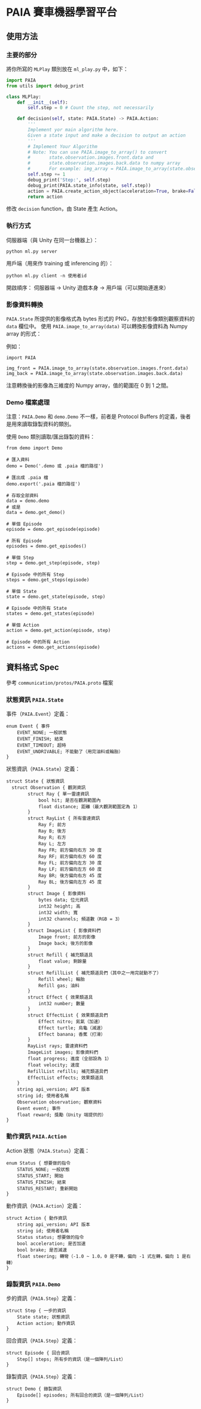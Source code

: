 # PAIA 賽車機器學習平台

## 使用方法

### 主要的部分
將你所寫的 `MLPlay` 類別放在 `ml_play.py` 中，如下：
```python
import PAIA
from utils import debug_print

class MLPlay:
    def __init__(self):
        self.step = 0 # Count the step, not necessarily

    def decision(self, state: PAIA.State) -> PAIA.Action:
        '''
        Implement yor main algorithm here.
        Given a state input and make a decision to output an action
        '''
        # Implement Your Algorithm
        # Note: You can use PAIA.image_to_array() to convert
        #       state.observation.images.front.data and 
        #       state.observation.images.back.data to numpy array
        #       For example: img_array = PAIA.image_to_array(state.observation.images.front.data)
        self.step += 1
        debug_print('Step:', self.step)
        debug_print(PAIA.state_info(state, self.step))
        action = PAIA.create_action_object(acceleration=True, brake=False, steering=0.0)
        return action
```
修改 `decision` function，由 State 產生 Action。

### 執行方式
伺服器端（與 Unity 在同一台機器上）：
```
python ml.py server
```

用戶端（用來作 training 或 inferencing 的）：
```
python ml.py client -n 使用者id
```

開啟順序：
伺服器端 -> Unity 遊戲本身 -> 用戶端（可以開始連進來）


### 影像資料轉換
`PAIA.State` 所提供的影像格式為 bytes 形式的 PNG，存放於影像類別觀察資料的 `data` 欄位中。
使用 `PAIA.image_to_array(data)` 可以轉換影像資料為 Numpy array 的形式：

例如：
```
import PAIA

img_front = PAIA.image_to_array(state.observation.images.front.data)
img_back = PAIA.image_to_array(state.observation.images.back.data)
```
注意轉換後的影像為三維度的 Numpy array，值的範圍在 0 到 1 之間。

### Demo 檔案處理
注意：`PAIA.Demo` 和 `demo.Demo` 不一樣，前者是 Protocol Buffers 的定義，後者是用來讀取錄製資料的類別。

使用 `Demo` 類別讀取/匯出錄製的資料：
```
from demo import Demo

# 匯入資料
demo = Demo('.demo 或 .paia 檔的路徑')

# 匯出成 .paia 檔
demo.export('.paia 檔的路徑')

# 存取全部資料
data = demo.demo
# 或是
data = demo.get_demo()

# 單個 Episode
episode = demo.get_episode(episode)

# 所有 Episode
episodes = demo.get_episodes()

# 單個 Step
step = demo.get_step(episode, step)

# Episode 中的所有 Step
steps = demo.get_steps(episode)

# 單個 State
state = demo.get_state(episode, step)

# Episode 中的所有 State
states = demo.get_states(episode)

# 單個 Action
action = demo.get_action(episode, step)

# Episode 中的所有 Action
actions = demo.get_actions(episode)
```

## 資料格式 Spec
參考 `communication/protos/PAIA.proto` 檔案

### 狀態資訊 `PAIA.State`
事件（`PAIA.Event`）定義：
```
enum Event { 事件
	EVENT_NONE; 一般狀態
	EVENT_FINISH; 結束
	EVENT_TIMEOUT; 超時
	EVENT_UNDRIVABLE; 不能動了（用完油料或輪胎）
}
```

狀態資訊（`PAIA.State`）定義：
```
struct State { 狀態資訊
  struct Observation { 觀測資訊
		struct Ray { 單一雷達資訊
			bool hit; 是否在觀測範圍內
			float distance; 距離（最大觀測範圍定為 1）
		}
		struct RayList { 所有雷達資訊
			Ray F; 前方
			Ray B; 後方
			Ray R; 右方
			Ray L; 左方
			Ray FR; 前方偏向右方 30 度
			Ray RF; 前方偏向右方 60 度
			Ray FL; 前方偏向左方 30 度
			Ray LF; 前方偏向左方 60 度
			Ray BR; 後方偏向右方 45 度
			Ray BL; 後方偏向左方 45 度
		}
		struct Image { 影像資料
			bytes data; 位元資訊
			int32 height; 高
			int32 width; 寬
			int32 channels; 頻道數（RGB = 3）
		}
		struct ImageList { 影像資料們
			Image front; 前方的影像
			Image back; 後方的影像
		}
		struct Refill { 補充類道具
			float value; 剩餘量
		}
		struct RefillList { 補充類道具們（其中之一用完就動不了）
			Refill wheel; 輪胎
			Refill gas; 油料
		}
		struct Effect { 效果類道具
			int32 number; 數量
		}
		struct EffectList { 效果類道具們
			Effect nitro; 氮氣（加速）
			Effect turtle; 烏龜（減速）
			Effect banana; 香蕉（打滑）
		}
		RayList rays; 雷達資料們
		ImageList images; 影像資料們
		float progress; 進度（全部設為 1）
		float velocity; 速度
		RefillList refills; 補充類道具們
		EffectList effects; 效果類道具
	}
	string api_version; API 版本
	string id; 使用者名稱
	Observation observation; 觀察資料
	Event event; 事件
	float reward; 獎勵（Unity 端提供的）
}
```

### 動作資訊 `PAIA.Action`
Action 狀態（`PAIA.Status`）定義：
```
enum Status { 想要做的指令
	STATUS_NONE; 一般狀態
	STATUS_START; 開始
	STATUS_FINISH; 結束
	STATUS_RESTART; 重新開始
}
```

動作資訊（`PAIA.Action`）定義：
```
struct Action { 動作資訊
	string api_version; API 版本
	string id; 使用者名稱
	Status status; 想要做的指令
	bool acceleration; 是否加速
	bool brake; 是否減速
	float steering; 轉彎（-1.0 ~ 1.0，0 是不轉，偏向 -1 式左轉，偏向 1 是右轉）
}
```

### 錄製資訊 `PAIA.Demo`
步的資訊（`PAIA.Step`）定義：
```
struct Step { 一步的資訊
	State state; 狀態資訊
	Action action; 動作資訊
}
```

回合資訊（`PAIA.Step`）定義：
```
struct Episode { 回合資訊
	Step[] steps; 所有步的資訊（是一個陣列/List）
}
```

錄製資訊（`PAIA.Step`）定義：
```
struct Demo { 錄製資訊
	Episode[] episodes; 所有回合的資訊（是一個陣列/List）
}
```